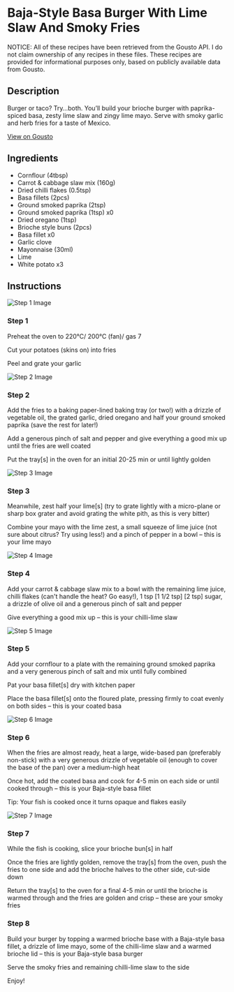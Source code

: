 # Baja-Style Basa Burger With Lime Slaw And Smoky Fries

NOTICE: All of these recipes have been retrieved from the Gousto API. I do not claim ownership of any recipes in these files. These recipes are provided for informational purposes only, based on publicly available data from Gousto.

## Description

Burger or taco? Try…both. You’ll build your brioche burger with paprika-spiced basa, zesty lime slaw and zingy lime mayo. Serve with smoky garlic and herb fries for a taste of Mexico.

[View on Gousto](https://www.gousto.co.uk/recipes/cookbook/baja-style-basa-burger-with-lime-slaw-smoky-fries)

## Ingredients

- Cornflour (4tbsp)
- Carrot & cabbage slaw mix (160g)
- Dried chilli flakes (0.5tsp)
- Basa fillets (2pcs)
- Ground smoked paprika (2tsp)
- Ground smoked paprika (1tsp) x0
- Dried oregano (1tsp)
- Brioche style buns (2pcs)
- Basa fillet x0
- Garlic clove
- Mayonnaise (30ml)
- Lime
- White potato x3

## Instructions

![Step 1 Image](https://production-media.gousto.co.uk/cms/recipe-step-image/step-1-1682084162528-x200.jpg)

### Step 1

Preheat the oven to 220°C/ 200°C (fan)/ gas 7

Cut your potatoes (skins on) into fries

Peel and grate your garlic

![Step 2 Image](https://production-media.gousto.co.uk/cms/recipe-step-image/step-2-1682084166944-x200.jpg)

### Step 2

Add the fries to a baking paper-lined baking tray (or two!) with a drizzle of vegetable oil, the grated garlic, dried oregano and half your ground smoked paprika (save the rest for later!)

Add a generous pinch of salt and pepper and give everything a good mix up until the fries are well coated

Put the tray[s] in the oven for an initial 20-25 min or until lightly golden

![Step 3 Image](https://production-media.gousto.co.uk/cms/recipe-step-image/step-3-1682084171364-x200.jpg)

### Step 3

Meanwhile, zest half your lime[s] (try to grate lightly with a micro-plane or sharp box grater and avoid grating the white pith, as this is very bitter)

Combine your mayo with the lime zest, a small squeeze of lime juice (not sure about citrus? Try using less!) and a pinch of pepper in a bowl – this is your lime mayo

![Step 4 Image](https://production-media.gousto.co.uk/cms/recipe-step-image/step-4-1682084174596-x200.jpg)

### Step 4

Add your carrot & cabbage slaw mix to a bowl with the remaining lime juice, chilli flakes (can't handle the heat? Go easy!), 1 tsp <span class="text-purple">[1 1/2 tsp]</span> <span class="text-danger">[2 tsp]</span> sugar, a drizzle of olive oil and a generous pinch of salt and pepper

Give everything a good mix up – this is your chilli-lime slaw

![Step 5 Image](https://production-media.gousto.co.uk/cms/recipe-step-image/step-5-1682084178076-x200.jpg)

### Step 5

Add your cornflour to a plate with the remaining ground smoked paprika and a very generous pinch of salt and mix until fully combined

Pat your basa fillet[s] dry with kitchen paper

Place the basa fillet[s] onto the floured plate, pressing firmly to coat evenly on both sides – this is your coated basa

![Step 6 Image](https://production-media.gousto.co.uk/cms/recipe-step-image/step-6-1682084182118-x200.jpg)

### Step 6

When the fries are almost ready, heat a large, wide-based pan (preferably non-stick) with a very generous drizzle of vegetable oil (enough to cover the base of the pan) over a medium-high heat

Once hot, add the coated basa and cook for 4-5 min on each side or until cooked through – this is your Baja-style basa fillet

Tip: Your fish is cooked once it turns opaque and flakes easily

![Step 7 Image](https://production-media.gousto.co.uk/cms/recipe-step-image/step-7-1682084185622-x200.jpg)

### Step 7

While the fish is cooking, slice your brioche bun[s] in half

Once the fries are lightly golden, remove the tray[s] from the oven, push the fries to one side and add the brioche halves to the other side, cut-side down

Return the tray[s] to the oven for a final 4-5 min or until the brioche is warmed through and the fries are golden and crisp – these are your smoky fries

### Step 8

Build your burger by topping a warmed brioche base with a Baja-style basa fillet, a drizzle of lime mayo, some of the chilli-lime slaw and a warmed brioche lid – this is your Baja-style basa burger

Serve the smoky fries and remaining chilli-lime slaw to the side

Enjoy!

